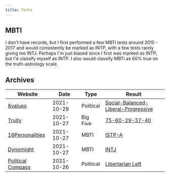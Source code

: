 ```yaml
---
title: Tests
---
```


## MBTI
I don't have records, but I first performed a few MBTI tests around 2015 - 2017 and would consistently be marked as INTP, with a few tests rarely giving me INTJ. Perhaps I'm just biased since I first was marked as INTP, but I'd classify myself as INTP. I also would classify MBTI as 60% true on the truth-astrology scale.

## Archives
| Website | Date | Type | Result |
| ------- | ---- | ---- | ------ |
| [8values](https://8values.github.io/) | 2021-10-29 | Political | [Social-Balanced-Liberal-Progressive](/files/tests/8values_2021-10-29.html) |
| [Truity](https://www.truity.com/test/big-five-personality-test) | 2021-10-27 | Big Five | [75-60-29-37-40](/files/tests/truity-big-five_2021-10-27.html) |
| [16Personalities](https://www.16personalities.com/) | 2021-10-27 | MBTI | [ISTP-A](/files/tests/16personalities_2021-10-27.html) |
| [Dynomight](https://dynomight.net/mbti/) | 2021-10-27 | MBTI | [INTJ](/files/tests/dynomight_2021-10-27.png) |
| [Political Compass](https://www.politicalcompass.org/test) | 2021-10-26 | Political | [Libertarian Left](/files/tests/political-compass_2021-10-26.png) |
